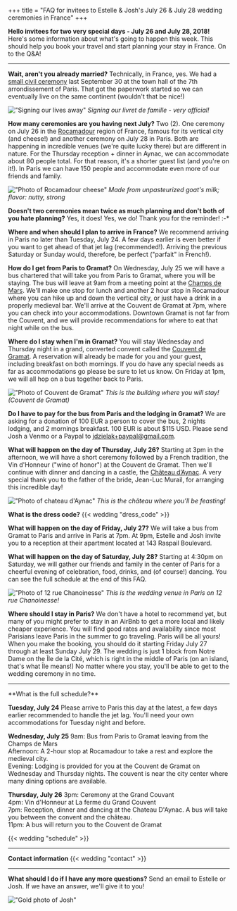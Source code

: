 
  +++
title = "FAQ for invitees to Estelle & Josh's July 26 & July 28 wedding ceremonies in France"
+++

**Hello invitees for two very special days - July 26 and July 28, 2018!**
Here's some information about what's going to happen this week. This should help you book your travel and start planning your stay in France. On to the Q&A!

<hr>

**Wait, aren't you already married?**
Technically, in France, yes. We had a [small civil ceremony](/story/mairie-du-7e/) last September 30 at the town hall of the 7th arrondissement of Paris. That got the paperwork started so we can eventually live on the same continent (wouldn't that be nice!)

!["Signing our lives away"](/images/photos/civil-ceremony-signing.jpg)
*Signing our livret de famille - very official!*

**How many ceremonies are you having next July?**
Two (2). One ceremony on July 26 in the [Rocamadour](https://en.wikipedia.org/wiki/Rocamadour) region of France, famous for its vertical city (and cheese!) and another ceremony on July 28 in Paris. Both are happening in incredible venues (we're quite lucky there) but are different in nature. For the Thursday reception + dinner in Aynac, we can accommodate about 80 people total. For that reason, it's a shorter guest list (and you're on it!). In Paris we can have 150 people and accommodate even more of our friends and family.

!["Photo of Rocamadour cheese"](/images/photos/rocamadour-cheese.png)
*Made from unpasteurized goat's milk; flavor: nutty, strong*

**Doesn't two ceremonies mean twice as much planning and don't both of you hate planning?**
Yes, it does! Yes, we do! Thank you for the reminder! :-*

**Where and when should I plan to arrive in France?**
We recommend arriving in Paris no later than Tuesday, July 24. A few days earlier is even better if you want to get ahead of that jet lag (recommended!). Arriving the previous Saturday or Sunday would, therefore, be perfect ("parfait" in French!).

**How do I get from Paris to Gramat?**
On Wednesday, July 25 we will have a bus chartered that will take you from Paris to Gramat, where you will be staying. The bus will leave at 9am from a meeting point at the [Champs de Mars](https://goo.gl/maps/NZcSTbhhHQv). We'll make one stop for lunch and another 2 hour stop in Rocamadour where you can hike up and down the vertical city, or just have a drink in a properly medieval bar. We'll arrive at the Couvent de Gramat at 7pm, where you can check into your accommodations. Downtown Gramat is not far from the Couvent, and we will provide recommendations for where to eat that night while on the bus.

**Where do I stay when I'm in Gramat?**
You will stay Wednesday and Thursday night in a grand, converted convent called the [Couvent de Gramat](http://www.grandcouventgramat.fr/en/home). A reservation will already be made for you and your guest, including breakfast on both mornings. If you do have any special needs as far as accommodations go please be sure to let us know. On Friday at 1pm, we will all hop on a bus together back to Paris.

!["Photo of Couvent de Gramat"](/images/photos/couvent-de-gramat.png)
*This is the building where you will stay! (Couvent de Gramat)*

**Do I have to pay for the bus from Paris and the lodging in Gramat?**
We are asking for a donation of 100 EUR a person to cover the bus, 2 nights lodging, and 2 mornings breakfast. 100 EUR is about $115 USD. Please send Josh a Venmo or a Paypal to jdzielak+paypal@gmail.com.

**What will happen on the day of Thursday, July 26?**
Starting at 3pm in the afternoon, we will have a short ceremony followed by a French tradition, the Vin d'Honneur ("wine of honor") at the Couvent de Gramat. Then we'll continue with dinner and dancing in a castle, the [Château d’Aynac](https://fr.wikipedia.org/wiki/Ch%C3%A2teau_d%27Aynac). A very special thank you to the father of the bride, Jean-Luc Murail, for arranging this incredible day!

!["Photo of chateau d'Aynac"](/images/photos/chateau-daynac.png)
*This is the château where you’ll be feasting!*

**What is the dress code?**
{{< wedding "dress_code" >}}

**What will happen on the day of Friday, July 27?**
We will take a bus from Gramat to Paris and arrive in Paris at 7pm. At 9pm, Estelle and Josh invite you to a reception at their apartment located at 143 Raspail Boulevard.

**What will happen on the day of Saturday, July 28?**
Starting at 4:30pm on Saturday, we will gather our friends and family in the center of Paris for a cheerful evening of celebration, food, drinks, and (of course!) dancing. You can see the full schedule at the end of this FAQ.

!["Photo of 12 rue Chanoinesse"](/images/photos/12-rue-chanoinesse.png)
*This is the wedding venue in Paris on 12 rue Chanoinesse!*

**Where should I stay in Paris?**
We don't have a hotel to recommend yet, but many of you might prefer to stay in an AirBnb to get a more local and likely cheaper experience. You will find good rates and availability since most Parisians leave Paris in the summer to go traveling. Paris will be all yours! When you make the booking, you should do it starting Friday July 27 through at least Sunday July 29. The wedding is just 1 block from Notre Dame on the Île de la Cité, which is right in the middle of Paris (on an island, that's what Île means!) No matter where you stay, you'll be able to get to the wedding ceremony in no time.

<hr>
**What is the full schedule?**

**Tuesday, July 24**
Please arrive to Paris this day at the latest, a few days earlier recommended to handle the jet lag. You'll need your own accommodations for Tuesday night and before.

**Wednesday, July 25**
9am: Bus from Paris to Gramat leaving from the Champs de Mars
<br>
Afternoon: A 2-hour stop at Rocamadour to take a rest and explore the medieval city.
<br>
Evening: Lodging is provided for you at the Couvent de Gramat on Wednesday and Thursday nights. The couvent is near the city center where many dining options are available.

**Thursday, July 26**
3pm: Ceremony at the Grand Couvant
<br>
4pm: Vin d'Honneur at La ferme du Grand Couvent
<br>
7pm: Reception, dinner and dancing at the Chateau D'Aynac. A bus will take you between the convent and the château.
<br>
11pm: A bus will return you to the Couvent de Gramat

{{< wedding "schedule" >}}

<hr>

**Contact information**
{{< wedding "contact" >}}

<hr>

**What should I do if I have any more questions?**
Send an email to Estelle or Josh. If we have an answer, we'll give it to you!

!["Gold photo of Josh"](/images/photos/gold-asian-art-museum.png)

